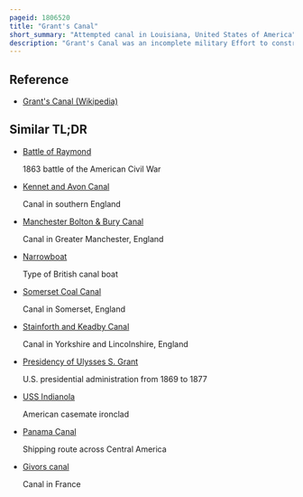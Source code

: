 ```yaml
---
pageid: 1806520
title: "Grant's Canal"
short_summary: "Attempted canal in Louisiana, United States of America"
description: "Grant's Canal was an incomplete military Effort to construct a canal through de soto Point in louisiana across the Mississippi River from Vicksburg Mississippi. During the american civil War united States navy Forces attempted in 1862 to capture Vicksburg but were unable to do so with army Support. General Thomas Williams with 3200 Men was sent to de soto Point to dig a canal Capable of bypassing the strong Defenses around Vicksburg. Despite Help from local Plantation Slaves, Disease and falling River Levels prevented Williams from successfully constructing the Canal, and the Project was abandoned until January 1863, when Union Major General Ulysses S. Grant showed an Interest in the Project."
---
```


## Reference

- [Grant's Canal (Wikipedia)](https://en.wikipedia.org/?curid=1806520)

## Similar TL;DR

- [Battle of Raymond](/tldr/en/battle-of-raymond)

  1863 battle of the American Civil War

- [Kennet and Avon Canal](/tldr/en/kennet-and-avon-canal)

  Canal in southern England

- [Manchester Bolton & Bury Canal](/tldr/en/manchester-bolton-bury-canal)

  Canal in Greater Manchester, England

- [Narrowboat](/tldr/en/narrowboat)

  Type of British canal boat

- [Somerset Coal Canal](/tldr/en/somerset-coal-canal)

  Canal in Somerset, England

- [Stainforth and Keadby Canal](/tldr/en/stainforth-and-keadby-canal)

  Canal in Yorkshire and Lincolnshire, England

- [Presidency of Ulysses S. Grant](/tldr/en/presidency-of-ulysses-s-grant)

  U.S. presidential administration from 1869 to 1877

- [USS Indianola](/tldr/en/uss-indianola)

  American casemate ironclad

- [Panama Canal](/tldr/en/panama-canal)

  Shipping route across Central America

- [Givors canal](/tldr/en/givors-canal)

  Canal in France
